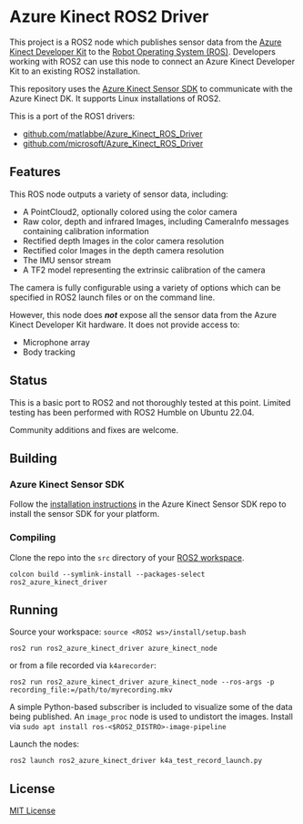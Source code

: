 # Azure Kinect ROS2 Driver

This project is a ROS2 node which publishes sensor data from the [Azure Kinect Developer Kit](https://azure.microsoft.com/en-us/services/kinect-dk/) to the [Robot Operating System (ROS)](https://docs.ros.org/). Developers working with ROS2 can use this node to connect an Azure Kinect Developer Kit to an existing ROS2 installation.

This repository uses the [Azure Kinect Sensor SDK](https://github.com/microsoft/Azure-Kinect-Sensor-SDK) to communicate with the Azure Kinect DK. It supports Linux installations of ROS2.

This is a port of the ROS1 drivers:

- [github.com/matlabbe/Azure_Kinect_ROS_Driver](https://github.com/matlabbe/Azure_Kinect_ROS_Driver)
- [github.com/microsoft/Azure_Kinect_ROS_Driver](https://github.com/microsoft/Azure_Kinect_ROS_Driver)

## Features

This ROS node outputs a variety of sensor data, including:

- A PointCloud2, optionally colored using the color camera
- Raw color, depth and infrared Images, including CameraInfo messages containing calibration information
- Rectified depth Images in the color camera resolution
- Rectified color Images in the depth camera resolution
- The IMU sensor stream
- A TF2 model representing the extrinsic calibration of the camera

The camera is fully configurable using a variety of options which can be specified in ROS2 launch files or on the command line.

However, this node does ***not*** expose all the sensor data from the Azure Kinect Developer Kit hardware. It does not provide access to:

- Microphone array
- Body tracking

## Status

This is a basic port to ROS2 and not thoroughly tested at this point. Limited testing has been performed with 
ROS2 Humble on Ubuntu 22.04.

Community additions and fixes are welcome.

## Building

### Azure Kinect Sensor SDK

Follow the [installation instructions](https://github.com/microsoft/Azure-Kinect-Sensor-SDK/blob/develop/docs/usage.md#Installation) in the Azure Kinect Sensor SDK repo to install the sensor SDK for your platform.

### Compiling

Clone the repo into the `src` directory of your [ROS2 workspace](https://docs.ros.org/en/humble/Tutorials/Beginner-Client-Libraries/Creating-A-Workspace/Creating-A-Workspace.html).

`
colcon build --symlink-install --packages-select ros2_azure_kinect_driver
`

## Running
Source your workspace: `source <ROS2 ws>/install/setup.bash`

`ros2 run ros2_azure_kinect_driver azure_kinect_node`

or from a file recorded via `k4arecorder`:

`ros2 run ros2_azure_kinect_driver azure_kinect_node --ros-args -p recording_file:=/path/to/myrecording.mkv`

A simple Python-based subscriber is included to visualize some of the data being published. An `image_proc` node is used
to undistort the images. Install via `sudo apt install ros-<$ROS2_DISTRO>-image-pipeline`

Launch the nodes:

`ros2 launch ros2_azure_kinect_driver k4a_test_record_launch.py`

## License

[MIT License](LICENSE)
